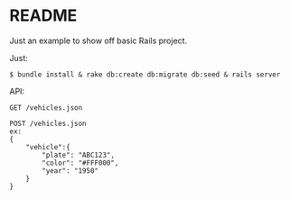 # README

Just an example to show off basic Rails project.

Just: 

    $ bundle install & rake db:create db:migrate db:seed & rails server

API:

    GET /vehicles.json

    POST /vehicles.json
    ex:
    {
        "vehicle":{
            "plate": "ABC123",
            "color": "#FFF000",
            "year": "1950"
        }
    }